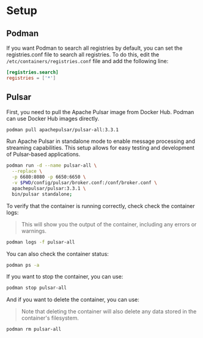 # Setup

## Podman

If you want Podman to search all registries by default, you can set the registries.conf file to search all registries. To do this, edit the `/etc/containers/registries.conf` file and add the following line:
```conf
[registries.search]
registries = ['*']
```

## Pulsar

First, you need to pull the Apache Pulsar image from Docker Hub. Podman can use Docker Hub images directly.
```sh
podman pull apachepulsar/pulsar-all:3.3.1
```
Run Apache Pulsar in standalone mode to enable message processing and streaming capabilities. This setup allows for easy testing and development of Pulsar-based applications.
```sh
podman run -d --name pulsar-all \
  --replace \
  -p 6680:8080 -p 6650:6650 \
  -v $PWD/config/pulsar/broker.conf:/conf/broker.conf \
  apachepulsar/pulsar:3.3.1 \
  bin/pulsar standalone;
```
To verify that the container is running correctly, check check the container logs:
> This will show you the output of the container, including any errors or warnings.
```sh
podman logs -f pulsar-all
```
You can also check the container status:
```sh
podman ps -a
```
If you want to stop the container, you can use:
```sh
podman stop pulsar-all
```
And if you want to delete the container, you can use:
> Note that deleting the container will also delete any data stored in the container's filesystem.
```sh
podman rm pulsar-all
```
